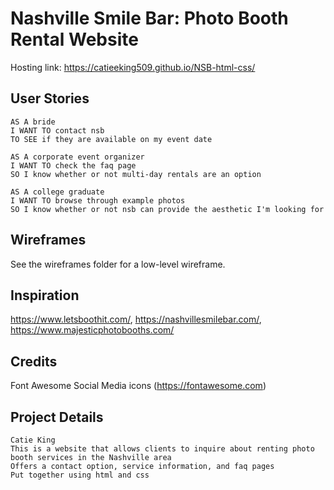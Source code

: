 # Nashville Smile Bar: Photo Booth Rental Website

Hosting link: https://catieeking509.github.io/NSB-html-css/

## User Stories

```
AS A bride
I WANT TO contact nsb
TO SEE if they are available on my event date

AS A corporate event organizer
I WANT TO check the faq page
SO I know whether or not multi-day rentals are an option

AS A college graduate
I WANT TO browse through example photos
SO I know whether or not nsb can provide the aesthetic I'm looking for
```

## Wireframes

See the wireframes folder for a low-level wireframe.

## Inspiration 

https://www.letsboothit.com/, https://nashvillesmilebar.com/, https://www.majesticphotobooths.com/

## Credits

Font Awesome Social Media icons (https://fontawesome.com)

## Project Details

```
Catie King
This is a website that allows clients to inquire about renting photo booth services in the Nashville area
Offers a contact option, service information, and faq pages
Put together using html and css
```
